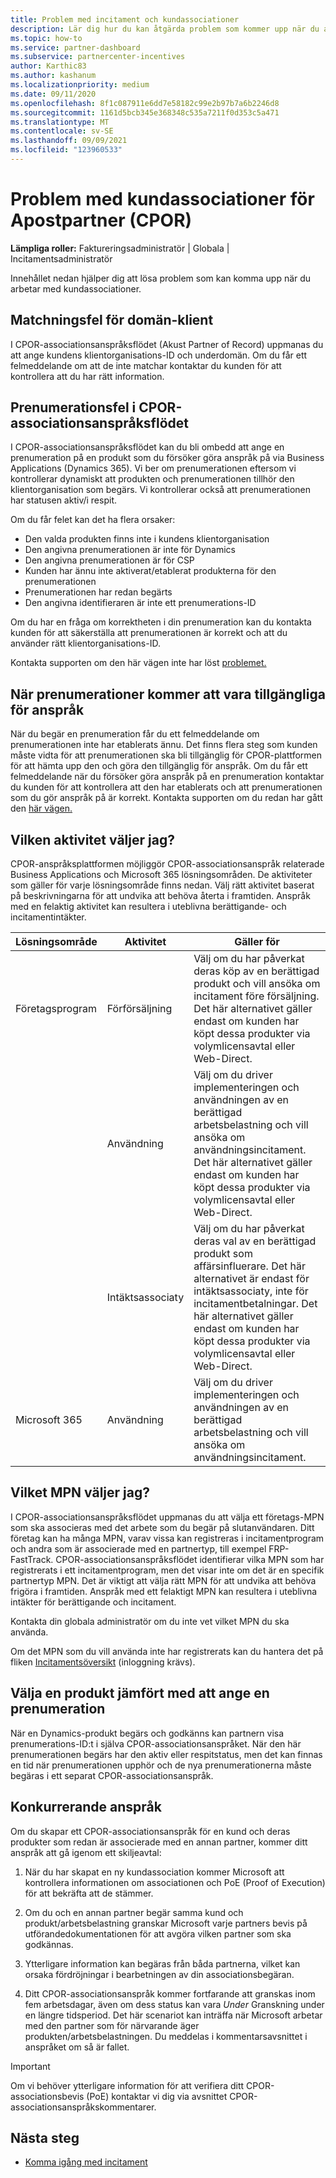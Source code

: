 ```yaml
---
title: Problem med incitament och kundassociationer
description: Lär dig hur du kan åtgärda problem som kommer upp när du arbetar med kundassociationer för apostpartner (CPOR).
ms.topic: how-to
ms.service: partner-dashboard
ms.subservice: partnercenter-incentives
author: Karthic83
ms.author: kashanum
ms.localizationpriority: medium
ms.date: 09/11/2020
ms.openlocfilehash: 8f1c087911e6dd7e58182c99e2b97b7a6b2246d8
ms.sourcegitcommit: 1161d5bcb345e368348c535a7211f0d353c5a471
ms.translationtype: MT
ms.contentlocale: sv-SE
ms.lasthandoff: 09/09/2021
ms.locfileid: "123960533"
---
```

# <a name="issues-with-claimed-partner-of-record-cpor-customer-associations"></a>Problem med kundassociationer för Apostpartner (CPOR)

**Lämpliga roller:** Faktureringsadministratör | Globala | Incitamentsadministratör

Innehållet nedan hjälper dig att lösa problem som kan komma upp när du arbetar med kundassociationer.

## <a name="domain-tenant-mismatch"></a>Matchningsfel för domän-klient

I CPOR-associationsanspråksflödet (Akust Partner of Record) uppmanas du att ange kundens klientorganisations-ID och underdomän. Om du får ett felmeddelande om att de inte matchar kontaktar du kunden för att kontrollera att du har rätt information.

## <a name="subscription-errors-in-the-cpor-association-claim-flow"></a>Prenumerationsfel i CPOR-associationsanspråksflödet

I CPOR-associationsanspråksflödet kan du bli ombedd att ange en prenumeration på en produkt som du försöker göra anspråk på via Business Applications (Dynamics 365). Vi ber om prenumerationen eftersom vi kontrollerar dynamiskt att produkten och prenumerationen tillhör den klientorganisation som begärs. Vi kontrollerar också att prenumerationen har statusen aktiv/i respit.

Om du får felet kan det ha flera orsaker:

- Den valda produkten finns inte i kundens klientorganisation
- Den angivna prenumerationen är inte för Dynamics
- Den angivna prenumerationen är för CSP
- Kunden har ännu inte aktiverat/etablerat produkterna för den prenumerationen
- Prenumerationen har redan begärts
- Den angivna identifieraren är inte ett prenumerations-ID

Om du har en fråga om korrektheten i din prenumeration kan du kontakta kunden för att säkerställa att prenumerationen är korrekt och att du använder rätt klientorganisations-ID.

Kontakta supporten om den här vägen inte har löst [problemet.](https://partner.microsoft.com/dashboard/support/incentives/servicerequests?category=incentives)

## <a name="when-subscriptions-will-be-available-to-claim"></a>När prenumerationer kommer att vara tillgängliga för anspråk

När du begär en prenumeration får du ett felmeddelande om prenumerationen inte har etablerats ännu. Det finns flera steg som kunden måste vidta för att prenumerationen ska bli tillgänglig för CPOR-plattformen för att hämta upp den och göra den tillgänglig för anspråk. Om du får ett felmeddelande när du försöker göra anspråk på en prenumeration kontaktar du kunden för att kontrollera att den har etablerats och att prenumerationen som du gör anspråk på är korrekt. Kontakta supporten om du redan har gått den [här vägen.](https://partner.microsoft.com/dashboard/support/incentives/servicerequests?category=incentives)

## <a name="which-activity-do-i-choose"></a>Vilken aktivitet väljer jag?

CPOR-anspråksplattformen möjliggör CPOR-associationsanspråk relaterade Business Applications och Microsoft 365 lösningsområden. De aktiviteter som gäller för varje lösningsområde finns nedan. Välj rätt aktivitet baserat på beskrivningarna för att undvika att behöva återta i framtiden. Anspråk med en felaktig aktivitet kan resultera i uteblivna berättigande- och incitamentintäkter.


| Lösningsområde | Aktivitet | Gäller för |
| ------ | ----------- | ----------- |
| Företagsprogram      | Förförsäljning   | Välj om du har påverkat deras köp av en berättigad produkt och vill ansöka om incitament före försäljning. Det här alternativet gäller endast om kunden har köpt dessa produkter via volymlicensavtal eller Web-Direct. |
|    |  Användning  | Välj om du driver implementeringen och användningen av en berättigad arbetsbelastning och vill ansöka om användningsincitament. Det här alternativet gäller endast om kunden har köpt dessa produkter via volymlicensavtal eller Web-Direct. |
|    | Intäktsassociaty   | Välj om du har påverkat deras val av en berättigad produkt som affärsinfluerare. Det här alternativet är endast för intäktsassociaty, inte för incitamentbetalningar. Det här alternativet gäller endast om kunden har köpt dessa produkter via volymlicensavtal eller Web-Direct.   |
| Microsoft 365   | Användning   | Välj om du driver implementeringen och användningen av en berättigad arbetsbelastning och vill ansöka om användningsincitament. |

## <a name="which-mpn-do-i-choose"></a>Vilket MPN väljer jag?

I CPOR-associationsanspråksflödet uppmanas du att välja ett företags-MPN som ska associeras med det arbete som du begär på slutanvändaren. Ditt företag kan ha många MPN, varav vissa kan registreras i incitamentprogram och andra som är associerade med en partnertyp, till exempel FRP-FastTrack. CPOR-associationsanspråksflödet identifierar vilka MPN som har registrerats i ett incitamentprogram, men det visar inte om det är en specifik partnertyp MPN. Det är viktigt att välja rätt MPN för att undvika att behöva frigöra i framtiden. Anspråk med ett felaktigt MPN kan resultera i uteblivna intäkter för berättigande och incitament.

Kontakta din globala administratör om du inte vet vilket MPN du ska använda.

Om det MPN som du vill använda inte har registrerats kan du hantera det på fliken [Incitamentsöversikt](https://partner.microsoft.com/dashboard/incentives/enrollment/summary) (inloggning krävs).

## <a name="choosing-a-product-vs-entering-a-subscription"></a>Välja en produkt jämfört med att ange en prenumeration

När en Dynamics-produkt begärs och godkänns kan partnern visa prenumerations-ID:t i själva CPOR-associationsanspråket. När den här prenumerationen begärs har den aktiv eller respitstatus, men det kan finnas en tid när prenumerationen upphör och de nya prenumerationerna måste begäras i ett separat CPOR-associationsanspråk.

## <a name="competing-claims"></a>Konkurrerande anspråk

Om du skapar ett CPOR-associationsanspråk för en kund och deras produkter som redan är associerade med en annan partner, kommer ditt anspråk att gå igenom ett skiljeavtal:

1. När du har skapat en ny kundassociation kommer Microsoft att kontrollera informationen om associationen och PoE (Proof of Execution) för att bekräfta att de stämmer.

2. Om du och en annan partner begär samma kund och produkt/arbetsbelastning granskar Microsoft varje partners bevis på utförandedokumentationen för att avgöra vilken partner som ska godkännas.

3. Ytterligare information kan begäras från båda partnerna, vilket kan orsaka fördröjningar i bearbetningen av din associationsbegäran.

4. Ditt CPOR-associationsanspråk kommer fortfarande att granskas inom fem arbetsdagar, även om dess status kan vara _Under_ Granskning under en längre tidsperiod. Det här scenariot kan inträffa när Microsoft arbetar med den partner som för närvarande äger produkten/arbetsbelastningen. Du meddelas i kommentarsavsnittet i anspråket om så är fallet. 

>[!IMPORTANT]
>Om vi behöver ytterligare information för att verifiera ditt CPOR-associationsbevis (PoE) kontaktar vi dig via avsnittet CPOR-associationsanspråkskommentarer.

## <a name="next-steps"></a>Nästa steg

- [Komma igång med incitament](incentives-get-started-intro.md)
